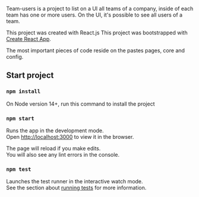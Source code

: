 Team-users is a project to list on a UI all teams of a company, inside of each team has one or more users. On the UI, it's possible to see all users of a team.

This project was created with React.js
This project was bootstrapped with [Create React App](https://github.com/facebook/create-react-app).

The most important pieces of code reside on the pastes pages, core and config.
## Start project

### `npm install`

On Node version 14+, run this command to install the project

### `npm start`

Runs the app in the development mode.\
Open [http://localhost:3000](http://localhost:3000) to view it in the browser.

The page will reload if you make edits.\
You will also see any lint errors in the console.

### `npm test`

Launches the test runner in the interactive watch mode.\
See the section about [running tests](https://facebook.github.io/create-react-app/docs/running-tests) for more information.
